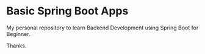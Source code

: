 # Basic Spring Boot Apps

My personal repository to learn Backend Development using Spring Boot for Beginner.

Thanks.
